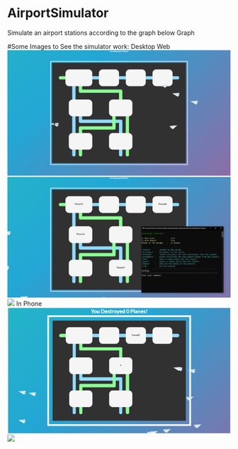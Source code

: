 # AirportSimulator
Simulate an airport stations according to the graph below
Graph

#Some Images to See the simulator work:
Desktop Web
![](Images/1.png)
![](Images/2.png)
![](Images/1.gif)
In Phone
![](Images/3.png)
![](Images/2.gif)
